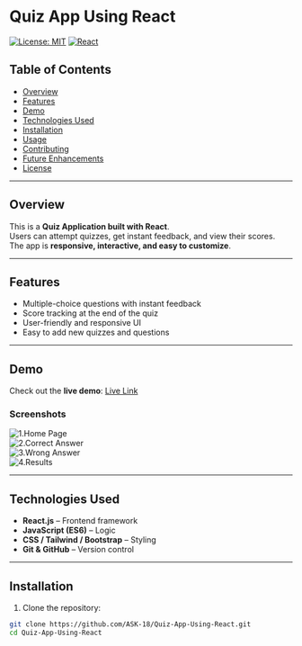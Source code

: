 # Quiz App Using React

[![License: MIT](https://img.shields.io/badge/License-MIT-yellow.svg)](LICENSE)
[![React](https://img.shields.io/badge/React-17.0.2-blue)](https://reactjs.org/)

## Table of Contents
- [Overview](#overview)
- [Features](#features)
- [Demo](#demo)
- [Technologies Used](#technologies-used)
- [Installation](#installation)
- [Usage](#usage)
- [Contributing](#contributing)
- [Future Enhancements](#future-enhancements)
- [License](#license)

---

## Overview
This is a **Quiz Application built with React**.  
Users can attempt quizzes, get instant feedback, and view their scores.  
The app is **responsive, interactive, and easy to customize**.

---

## Features
- Multiple-choice questions with instant feedback  
- Score tracking at the end of the quiz  
- User-friendly and responsive UI  
- Easy to add new quizzes and questions  

---

## Demo
Check out the **live demo**: [Live Link](https://your-live-link.com)  

### Screenshots
![1.Home Page](C:\Users\saiki\Downloads\full_stack_practice\quiz_app\Screenshots\Home_Page.png)  
![2.Correct Answer](C:\Users\saiki\Downloads\full_stack_practice\quiz_app\Screenshots\Correct_Answer.png)  
![3.Wrong Answer](C:\Users\saiki\Downloads\full_stack_practice\quiz_app\Screenshots\Wrong_Answer.png)  
![4.Results](C:\Users\saiki\Downloads\full_stack_practice\quiz_app\Screenshots\Results.png)  

---

## Technologies Used
- **React.js** – Frontend framework  
- **JavaScript (ES6)** – Logic  
- **CSS / Tailwind / Bootstrap** – Styling  
- **Git & GitHub** – Version control  

---

## Installation
1. Clone the repository:

```bash
git clone https://github.com/ASK-18/Quiz-App-Using-React.git
cd Quiz-App-Using-React
